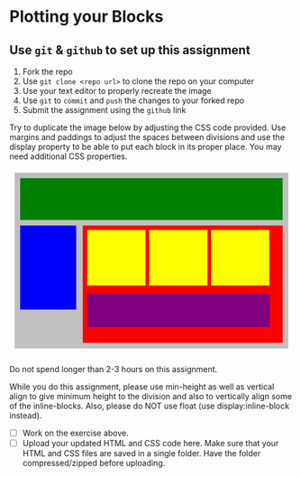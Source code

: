 # Plotting your Blocks

## Use `git` & `github` to set up this assignment
1. Fork the repo
2. Use `git clone <repo url>` to clone the repo on your computer
3. Use your text editor to properly recreate the image
4. Use `git` to `commit` and `push` the changes to your forked repo
5. Submit the assignment using the `github` link 

Try to duplicate the image below by adjusting the CSS code provided. Use margins and paddings to adjust the spaces between divisions and use the display property to be able to put each block in its proper place. You may need additional CSS properties.

![plotting your blocks](position-blocks.png)

Do not spend longer than 2-3 hours on this assignment. 

While you do this assignment, please use min-height as well as vertical align to give minimum height to the division and also to vertically align some of the inline-blocks.  Also, please do NOT use float (use display:inline-block instead).

- [ ] Work on the exercise above.
- [ ] Upload your updated HTML and CSS code here. Make sure that your HTML and CSS files are saved in a single folder. Have the folder compressed/zipped before uploading.
